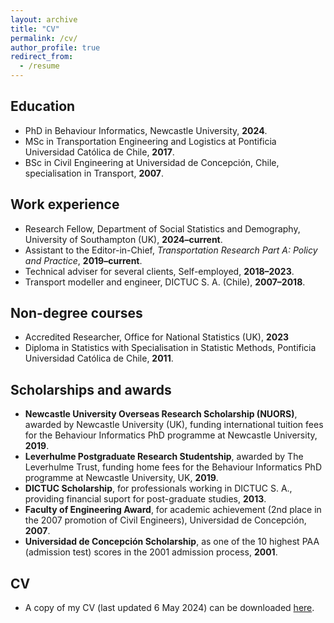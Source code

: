 ```yaml
---
layout: archive
title: "CV"
permalink: /cv/
author_profile: true
redirect_from:
  - /resume
---
```


## Education
* PhD in Behaviour Informatics, Newcastle University, **2024**.
* MSc in Transportation Engineering and Logistics at Pontificia Universidad Católica de Chile, **2017**.
* BSc in Civil Engineering at Universidad de Concepción, Chile, specialisation in Transport, **2007**.

## Work experience
* Research Fellow, Department of Social Statistics and Demography, University of Southampton (UK), **2024–current**.
* Assistant to the Editor-in-Chief, *Transportation Research Part A: Policy and Practice*, **2019–current**.
* Technical adviser for several clients, Self-employed, **2018–2023**.
* Transport modeller and engineer, DICTUC S. A. (Chile), **2007–2018**.

## Non-degree courses
* Accredited Researcher, Office for National Statistics (UK), **2023**
* Diploma in Statistics with Specialisation in Statistic Methods, Pontificia Universidad Católica de Chile, **2011**.

## Scholarships and awards
* **Newcastle University Overseas Research Scholarship (NUORS)**, awarded by Newcastle University (UK), funding international tuition fees for the Behaviour Informatics PhD programme at Newcastle University, **2019**.
* **Leverhulme Postgraduate Research Studentship**, awarded by The Leverhulme Trust, funding home fees for the Behaviour Informatics PhD programme at Newcastle University, UK, **2019**.
* **DICTUC Scholarship**, for professionals working in DICTUC S. A., providing financial suport for post-graduate studies, **2013**.
* **Faculty of Engineering Award**, for academic achievement (2nd place in the 2007 promotion of Civil Engineers), Universidad de Concepción, **2007**.
* **Universidad de Concepción Scholarship**, as one of the 10 highest PAA (admission test) scores in the 2001 admission process, **2001**.

## CV
* A copy of my CV (last updated 6 May 2024) can be downloaded [here](/files/CV_CDG.pdf). 
